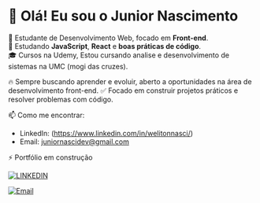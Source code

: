 # 👋 Olá! Eu sou o Junior Nascimento

🎯 Estudante de Desenvolvimento Web, focado em **Front-end**.  
🚀 Estudando **JavaScript**, **React** e **boas práticas de código**.  
🎓 Cursos na Udemy, Estou cursando analise e desenvolvimento de sistemas na UMC (mogi das cruzes).  

🔥 Sempre buscando aprender e evoluir, aberto a oportunidades na área de desenvolvimento front-end.
✅ Focado em construir projetos práticos e resolver problemas com código.

📫 Como me encontrar:  
- LinkedIn: (https://www.linkedin.com/in/welitonnasci/)
- Email: juniornascidev@gmail.com

⚡ Portfólio em construção





[![LINKEDIN](https://img.shields.io/badge/LinkedIn-0077B5?style=for-the-badge&logo=linkedin&logoColor=white)](https://www.linkedin.com/in/welitonnasci?utm_source=share&utm_campaign=share_via&utm_content=profile&utm_medium=android_app)


[![Email](https://img.shields.io/badge/Instagram-E4405F?style=for-the-badge&logo=instagram&logoColor=white)](https://juniornascidev@gmail.com)
